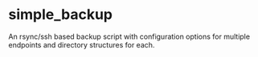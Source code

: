 # simple_backup
An rsync/ssh based backup script with configuration options for multiple endpoints and directory structures for each.
